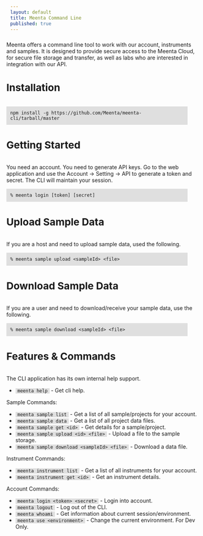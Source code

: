 ```yaml
---
layout: default
title: Meenta Command Line
published: true
---
```


<style>
  pre {
		padding: 10px;
		margin-left: 0px;
		margin-right: 30px;
		background-color: #DFDFDF;
	}
	code {
		padding: 0px;
		padding-left: 5px;
		padding-right: 5px;
		background-color: #DFDFDF;
	}
</style>

Meenta offers a command line tool to work with our
account, instruments and samples. It is designed to provide secure
access to the Meenta Cloud, for secure file storage and transfer,
as well as labs who are interested in integration with our API.

<h4 style="font-weight: bold; font-size: 26px;">Installation</h4>

    npm install -g https://github.com/Meenta/meenta-cli/tarball/master

<h4 style="font-weight: bold; font-size: 26px;">Getting Started</h4>
You need an account. You need to generate API keys. Go to the web application and
use the Account -> Setting -> API to generate a token and secret. The CLI
will maintain your session.

    % meenta login [token] [secret]

<h4 style="font-weight: bold; font-size: 26px;">Upload Sample Data</h4>
If you are a host and need to upload sample data, used the following.

    % meenta sample upload <sampleId> <file>

<h4 style="font-weight: bold; font-size: 26px;">Download Sample Data</h4>
If you are a user and need to download/receive your sample data, use the following.

    % meenta sample download <sampleId> <file>

<h4 style="font-weight: bold; font-size: 26px;">Features & Commands</h4>
The CLI application has its own internal help support.

- ``meenta help`` - Get cli help.

Sample Commands:
- ``meenta sample list`` - Get a list of all sample/projects for your account.
- ``meenta sample data`` - Get a list of all project data files.
- ``meenta sample get <id>`` - Get details for a sample/project.
- ``meenta sample upload <id> <file>`` - Upload a file to the sample storage.
- ``meenta sample download <sampleId> <file>`` - Download a data file.

Instrument Commands:
- ``meenta instrument list`` - Get a list of all instruments for your account.
- ``meenta instrument get <id>`` - Get an instrument details.

Account Commands:
- ``meenta login <token> <secret>`` - Login into account.
- ``meenta logout`` - Log out of the CLI.
- ``meenta whoami`` - Get information about current session/environment.
- ``meenta use <environment>`` - Change the current environment. For Dev Only.
